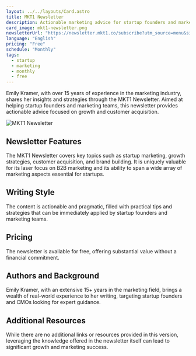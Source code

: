 ```yaml
---
layout: ../../layouts/Card.astro
title: MKT1 Newsletter
description: Actionable marketing advice for startup founders and marketers from industry veteran Emily Kramer.
card_image: mkt1-newsletter.png
newsletterUrl: "https://newsletter.mkt1.co/subscribe?utm_source=menu&simple=true&next=https%3A%2F%2Fnewsletter.mkt1.co%2F"
language: "English"
pricing: "Free"
schedule: "Monthly"
tags:
  - startup
  - marketing
  - monthly
  - free
---
```


Emily Kramer, with over 15 years of experience in the marketing industry, shares her insights and strategies through the MKT1 Newsletter. Aimed at helping startup founders and marketing teams, this newsletter provides actionable advice focused on growth and customer acquisition.

![MKT1 Newsletter](images/mkt1-newsletter.webp)

## Newsletter Features
The MKT1 Newsletter covers key topics such as startup marketing, growth strategies, customer acquisition, and brand building. It is uniquely valuable for its laser focus on B2B marketing and its ability to span a wide array of marketing aspects essential for startups.

## Writing Style
The content is actionable and pragmatic, filled with practical tips and strategies that can be immediately applied by startup founders and marketing teams.

## Pricing
The newsletter is available for free, offering substantial value without a financial commitment.

## Authors and Background
Emily Kramer, with an extensive 15+ years in the marketing field, brings a wealth of real-world experience to her writing, targeting startup founders and CMOs looking for expert guidance.

## Additional Resources
While there are no additional links or resources provided in this version, leveraging the knowledge offered in the newsletter itself can lead to significant growth and marketing success.